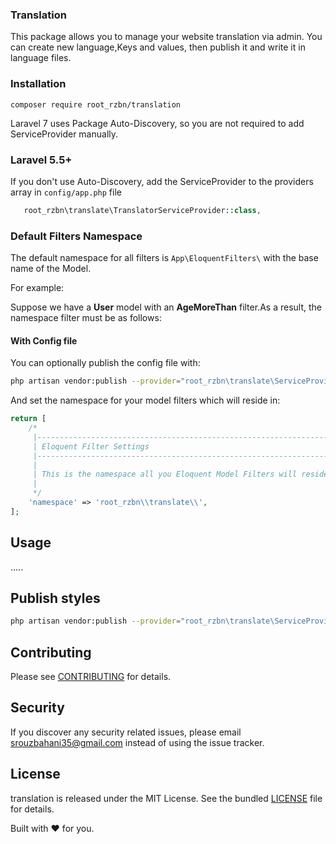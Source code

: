 ### Translation
This package allows you to manage your website translation via admin.
You can create new language,Keys and values, then publish it and write it in language files.

### Installation
```shell
composer require root_rzbn/translation
```
Laravel 7 uses Package Auto-Discovery, so you are not required to add ServiceProvider manually.

### Laravel 5.5+
If you don't use Auto-Discovery, add the ServiceProvider to the providers array in ``config/app.php`` file
```php
   root_rzbn\translate\TranslatorServiceProvider::class,
```

### Default Filters Namespace
The default namespace for all filters is  ``App\EloquentFilters\``  with the base name of the Model.

For example:

Suppose we have a **User** model with an **AgeMoreThan** filter.As a result, the namespace filter must be as follows:

#### With Config file
You can optionally publish the config file with:
```sh
php artisan vendor:publish --provider="root_rzbn\translate\ServiceProvider" --tag="config"
```
And set the namespace for your model filters which will reside in:
```php
return [
    /*
     |--------------------------------------------------------------------------
     | Eloquent Filter Settings
     |--------------------------------------------------------------------------
     |
     | This is the namespace all you Eloquent Model Filters will reside
     |
     */
    'namespace' => 'root_rzbn\\translate\\',
];
```

## Usage
.....

## Publish styles
```sh
php artisan vendor:publish --provider="root_rzbn\translate\ServiceProvider" --tag="assets"
```
## Contributing
Please see [CONTRIBUTING](CONTRIBUTING.md) for details.
## Security

If you discover any security related issues, please email srouzbahani35@gmail.com instead of using the issue tracker.

## License
translation is released under the MIT License. See the bundled
 [LICENSE](https://github.com/sararzbn/Translation/blob/master/LICENSE)
 file for details.

Built with :heart: for you.


